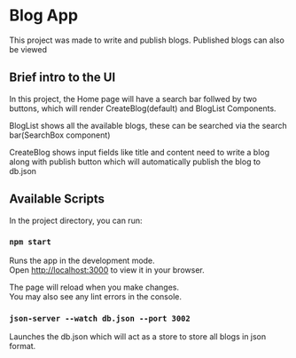 # Blog App

This project was made to write and publish blogs. Published blogs can also be viewed

## Brief intro to the UI

In this project, the Home page will have a search bar follwed by two buttons, which will render CreateBlog(default) and BlogList Components.

BlogList shows all the available blogs, these can be searched via the search bar(SearchBox component)

CreateBlog shows input fields like title and content need to write a blog along with publish button which will automatically publish the blog to db.json

## Available Scripts

In the project directory, you can run:

### `npm start`

Runs the app in the development mode.\
Open [http://localhost:3000](http://localhost:3000) to view it in your browser.

The page will reload when you make changes.\
You may also see any lint errors in the console.

### `json-server --watch db.json --port 3002`

Launches the db.json which will act as a store to store all blogs in json format.


